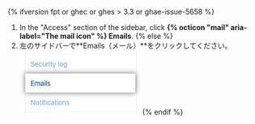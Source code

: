 {% ifversion fpt or ghec or ghes > 3.3 or ghae-issue-5658 %}
1. In the "Access" section of the sidebar, click **{% octicon "mail" aria-label="The mail icon" %} Emails**.
{% else %}
1. 左のサイドバーで**Emails（メール）**をクリックしてください。 ![メールタブ](/assets/images/help/settings/settings-sidebar-emails.png)
{% endif %}
